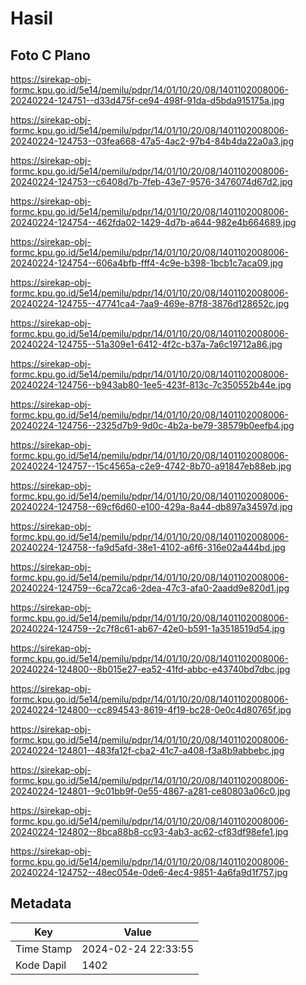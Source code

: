 # Hasil

## Foto C Plano

https://sirekap-obj-formc.kpu.go.id/5e14/pemilu/pdpr/14/01/10/20/08/1401102008006-20240224-124751--d33d475f-ce94-498f-91da-d5bda915175a.jpg

https://sirekap-obj-formc.kpu.go.id/5e14/pemilu/pdpr/14/01/10/20/08/1401102008006-20240224-124753--03fea668-47a5-4ac2-97b4-84b4da22a0a3.jpg

https://sirekap-obj-formc.kpu.go.id/5e14/pemilu/pdpr/14/01/10/20/08/1401102008006-20240224-124753--c6408d7b-7feb-43e7-9576-3476074d67d2.jpg

https://sirekap-obj-formc.kpu.go.id/5e14/pemilu/pdpr/14/01/10/20/08/1401102008006-20240224-124754--462fda02-1429-4d7b-a644-982e4b664689.jpg

https://sirekap-obj-formc.kpu.go.id/5e14/pemilu/pdpr/14/01/10/20/08/1401102008006-20240224-124754--606a4bfb-fff4-4c9e-b398-1bcb1c7aca09.jpg

https://sirekap-obj-formc.kpu.go.id/5e14/pemilu/pdpr/14/01/10/20/08/1401102008006-20240224-124755--47741ca4-7aa9-469e-87f8-3876d128652c.jpg

https://sirekap-obj-formc.kpu.go.id/5e14/pemilu/pdpr/14/01/10/20/08/1401102008006-20240224-124755--51a309e1-6412-4f2c-b37a-7a6c19712a86.jpg

https://sirekap-obj-formc.kpu.go.id/5e14/pemilu/pdpr/14/01/10/20/08/1401102008006-20240224-124756--b943ab80-1ee5-423f-813c-7c350552b44e.jpg

https://sirekap-obj-formc.kpu.go.id/5e14/pemilu/pdpr/14/01/10/20/08/1401102008006-20240224-124756--2325d7b9-9d0c-4b2a-be79-38579b0eefb4.jpg

https://sirekap-obj-formc.kpu.go.id/5e14/pemilu/pdpr/14/01/10/20/08/1401102008006-20240224-124757--15c4565a-c2e9-4742-8b70-a91847eb88eb.jpg

https://sirekap-obj-formc.kpu.go.id/5e14/pemilu/pdpr/14/01/10/20/08/1401102008006-20240224-124758--69cf6d60-e100-429a-8a44-db897a34597d.jpg

https://sirekap-obj-formc.kpu.go.id/5e14/pemilu/pdpr/14/01/10/20/08/1401102008006-20240224-124758--fa9d5afd-38e1-4102-a6f6-316e02a444bd.jpg

https://sirekap-obj-formc.kpu.go.id/5e14/pemilu/pdpr/14/01/10/20/08/1401102008006-20240224-124759--6ca72ca6-2dea-47c3-afa0-2aadd9e820d1.jpg

https://sirekap-obj-formc.kpu.go.id/5e14/pemilu/pdpr/14/01/10/20/08/1401102008006-20240224-124759--2c7f8c61-ab67-42e0-b591-1a3518519d54.jpg

https://sirekap-obj-formc.kpu.go.id/5e14/pemilu/pdpr/14/01/10/20/08/1401102008006-20240224-124800--8b015e27-ea52-41fd-abbc-e43740bd7dbc.jpg

https://sirekap-obj-formc.kpu.go.id/5e14/pemilu/pdpr/14/01/10/20/08/1401102008006-20240224-124800--cc894543-8619-4f19-bc28-0e0c4d80765f.jpg

https://sirekap-obj-formc.kpu.go.id/5e14/pemilu/pdpr/14/01/10/20/08/1401102008006-20240224-124801--483fa12f-cba2-41c7-a408-f3a8b9abbebc.jpg

https://sirekap-obj-formc.kpu.go.id/5e14/pemilu/pdpr/14/01/10/20/08/1401102008006-20240224-124801--9c01bb9f-0e55-4867-a281-ce80803a06c0.jpg

https://sirekap-obj-formc.kpu.go.id/5e14/pemilu/pdpr/14/01/10/20/08/1401102008006-20240224-124802--8bca88b8-cc93-4ab3-ac62-cf83df98efe1.jpg

https://sirekap-obj-formc.kpu.go.id/5e14/pemilu/pdpr/14/01/10/20/08/1401102008006-20240224-124752--48ec054e-0de6-4ec4-9851-4a6fa9d1f757.jpg


## Metadata

| Key        | Value               |
| ---------- | ------------------- |
| Time Stamp | 2024-02-24 22:33:55 |
| Kode Dapil | 1402                |



